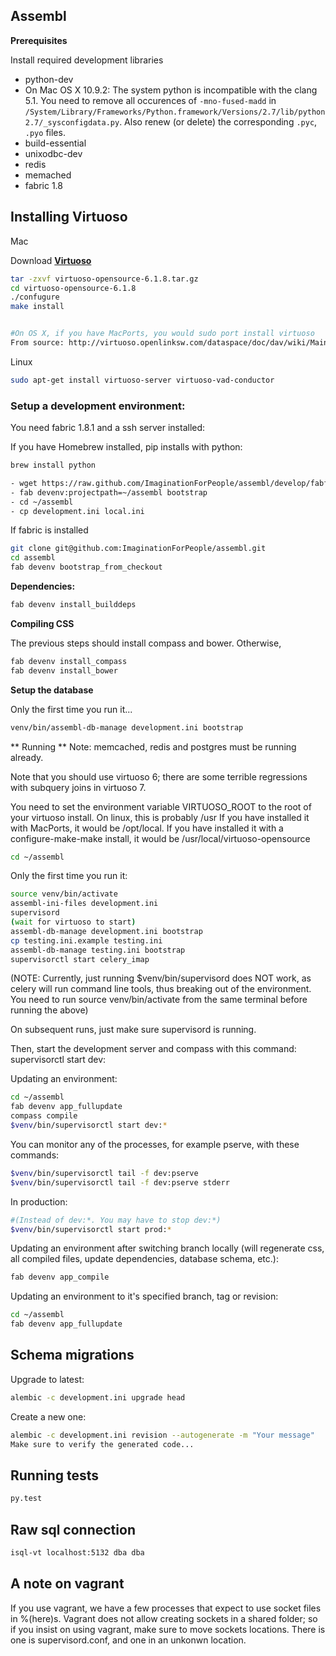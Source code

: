 ## Assembl

**Prerequisites**

Install required development libraries

- python-dev
- On Mac OS X 10.9.2: The system python is incompatible with the clang 5.1. You need to remove all occurences of `-mno-fused-madd` in `/System/Library/Frameworks/Python.framework/Versions/2.7/lib/python2.7/_sysconfigdata.py`. Also renew (or delete) the corresponding `.pyc`, `.pyo` files.
- build-essential
- unixodbc-dev
- redis
- memached
- fabric 1.8

## Installing Virtuoso

Mac

Download **[Virtuoso](http://sourceforge.net/projects/virtuoso/files/virtuoso/6.1.8/virtuoso-opensource-6.1.8.tar.gz/download)**

``` sh
tar -zxvf virtuoso-opensource-6.1.8.tar.gz
cd virtuoso-opensource-6.1.8
./confugure
make install


#On OS X, if you have MacPorts, you would sudo port install virtuoso
From source: http://virtuoso.openlinksw.com/dataspace/doc/dav/wiki/Main/VOSDownload
```

Linux

``` sh
sudo apt-get install virtuoso-server virtuoso-vad-conductor
```

### Setup a development environment:

You need fabric 1.8.1 and a ssh server installed:

If you have Homebrew installed, pip installs with python:

``` sh
brew install python
```

``` sh
- wget https://raw.github.com/ImaginationForPeople/assembl/develop/fabfile.py
- fab devenv:projectpath=~/assembl bootstrap
- cd ~/assembl
- cp development.ini local.ini
```

If fabric is installed

``` sh
git clone git@github.com:ImaginationForPeople/assembl.git
cd assembl
fab devenv bootstrap_from_checkout
```

**Dependencies:**

``` sh
fab devenv install_builddeps
```

**Compiling CSS**

The previous steps should install compass and bower. Otherwise,

``` sh
fab devenv install_compass
fab devenv install_bower
```

**Setup the database**

Only the first time you run it...

``` sh
venv/bin/assembl-db-manage development.ini bootstrap
```


** Running **
Note:  memcached, redis and postgres must be running already.


Note that you should use virtuoso 6; there are some terrible regressions with subquery joins
in virtuoso 7.

You need to set the environment variable VIRTUOSO_ROOT to the root of your virtuoso install.
On linux, this is probably /usr
If you have installed it with MacPorts, it would be /opt/local.
If you have installed it with a configure-make-make install, it would be
/usr/local/virtuoso-opensource

``` sh
cd ~/assembl
```

Only the first time you run it:

``` sh
source venv/bin/activate
assembl-ini-files development.ini
supervisord
(wait for virtuoso to start)
assembl-db-manage development.ini bootstrap
cp testing.ini.example testing.ini
assembl-db-manage testing.ini bootstrap
supervisorctl start celery_imap
```

(NOTE: Currently, just running $venv/bin/supervisord does NOT work, as celery will run command line
 tools, thus breaking out of the environment.  You need to run source
 venv/bin/activate from the same terminal before running the above)

On subsequent runs, just make sure supervisord is running.

Then, start the development server and compass with this command:
supervisorctl start dev:

Updating an environment:

``` sh
cd ~/assembl
fab devenv app_fullupdate
compass compile
$venv/bin/supervisorctl start dev:*
```
You can monitor any of the processes, for example pserve, with these commands:

``` sh
$venv/bin/supervisorctl tail -f dev:pserve
$venv/bin/supervisorctl tail -f dev:pserve stderr
```

In production:

``` sh
#(Instead of dev:*. You may have to stop dev:*)
$venv/bin/supervisorctl start prod:*
```

Updating an environment after switching branch locally (will regenerate css,
 all compiled files, update dependencies, database schema, etc.):

``` sh
fab devenv app_compile
```

Updating an environment to it's specified branch, tag or revision:

``` sh
cd ~/assembl
fab devenv app_fullupdate
```

Schema migrations
-----------------

Upgrade to latest:

``` sh
alembic -c development.ini upgrade head
```

Create a new one:

``` sh
alembic -c development.ini revision --autogenerate -m "Your message"
Make sure to verify the generated code...
```

Running tests
-------------

``` sh
py.test
```

Raw sql connection
------------------

``` sh
isql-vt localhost:5132 dba dba
```

A note on vagrant
-----------------

If you use vagrant, we have a few processes that expect to use socket files in %(here)s. Vagrant does not allow creating sockets in a shared folder; so if you insist on using vagrant, make sure to move sockets locations. There is one is supervisord.conf, and one in an unkonwn location.
